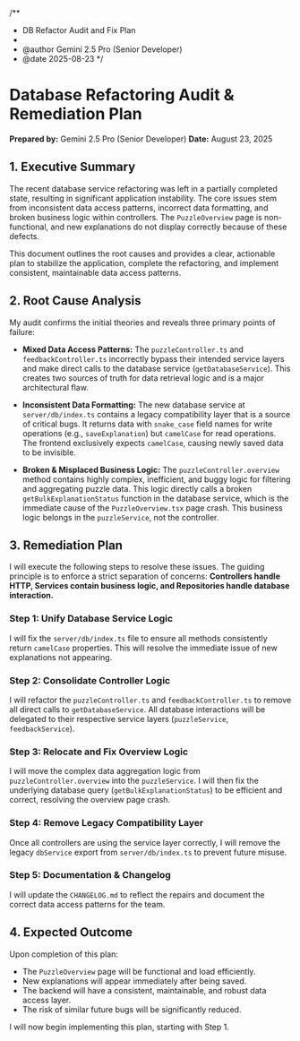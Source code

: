 /**
 * DB Refactor Audit and Fix Plan
 * 
 * @author Gemini 2.5 Pro (Senior Developer)
 * @date 2025-08-23
 */

# Database Refactoring Audit & Remediation Plan

**Prepared by:** Gemini 2.5 Pro (Senior Developer)
**Date:** August 23, 2025

## 1. Executive Summary

The recent database service refactoring was left in a partially completed state, resulting in significant application instability. The core issues stem from inconsistent data access patterns, incorrect data formatting, and broken business logic within controllers. The `PuzzleOverview` page is non-functional, and new explanations do not display correctly because of these defects.

This document outlines the root causes and provides a clear, actionable plan to stabilize the application, complete the refactoring, and implement consistent, maintainable data access patterns.

## 2. Root Cause Analysis

My audit confirms the initial theories and reveals three primary points of failure:

*   __Mixed Data Access Patterns:__ The `puzzleController.ts` and `feedbackController.ts` incorrectly bypass their intended service layers and make direct calls to the database service (`getDatabaseService`). This creates two sources of truth for data retrieval logic and is a major architectural flaw.

*   __Inconsistent Data Formatting:__ The new database service at `server/db/index.ts` contains a legacy compatibility layer that is a source of critical bugs. It returns data with `snake_case` field names for write operations (e.g., `saveExplanation`) but `camelCase` for read operations. The frontend exclusively expects `camelCase`, causing newly saved data to be invisible.

*   __Broken & Misplaced Business Logic:__ The `puzzleController.overview` method contains highly complex, inefficient, and buggy logic for filtering and aggregating puzzle data. This logic directly calls a broken `getBulkExplanationStatus` function in the database service, which is the immediate cause of the `PuzzleOverview.tsx` page crash. This business logic belongs in the `puzzleService`, not the controller.

## 3. Remediation Plan

I will execute the following steps to resolve these issues. The guiding principle is to enforce a strict separation of concerns: **Controllers handle HTTP, Services contain business logic, and Repositories handle database interaction.**

### Step 1: Unify Database Service Logic

I will fix the `server/db/index.ts` file to ensure all methods consistently return `camelCase` properties. This will resolve the immediate issue of new explanations not appearing.

### Step 2: Consolidate Controller Logic

I will refactor the `puzzleController.ts` and `feedbackController.ts` to remove all direct calls to `getDatabaseService`. All database interactions will be delegated to their respective service layers (`puzzleService`, `feedbackService`).

### Step 3: Relocate and Fix Overview Logic

I will move the complex data aggregation logic from `puzzleController.overview` into the `puzzleService`. I will then fix the underlying database query (`getBulkExplanationStatus`) to be efficient and correct, resolving the overview page crash.

### Step 4: Remove Legacy Compatibility Layer

Once all controllers are using the service layer correctly, I will remove the legacy `dbService` export from `server/db/index.ts` to prevent future misuse.

### Step 5: Documentation & Changelog

I will update the `CHANGELOG.md` to reflect the repairs and document the correct data access patterns for the team.

## 4. Expected Outcome

Upon completion of this plan:

*   The `PuzzleOverview` page will be functional and load efficiently.
*   New explanations will appear immediately after being saved.
*   The backend will have a consistent, maintainable, and robust data access layer.
*   The risk of similar future bugs will be significantly reduced.

I will now begin implementing this plan, starting with Step 1.
